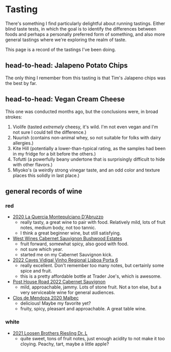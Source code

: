 # Tasting

There's something I find particularly delightful about running tastings. Either blind taste tests, in which the goal is to identify the differences between foods and perhaps a personally preferred form of something, and also more general tastings where we're exploring the realm of taste.

This page is a record of the tastings I've been doing.

## head-to-head: Jalapeno Potato Chips

The only thing I remember from this tasting is that Tim's Jalapeno chips was the best by far.

## head-to-head: Vegan Cream Cheese

This one was conducted months ago, but the conclusions were, in broad strokes:

1. Violife (tasted *extremely* cheesy, it's wild. I'm not even vegan and I'm not sure I could tell the difference.)
2. Nuurish (contains non-animal whey, so not suitable for folks with dairy allergies.)
3. Kite Hill (potentially a lower-than-typical rating, as the samples had been in my fridge for a bit before the others.)
4. Tofutti (a powerfully beany undertone that is surprisingly difficult to hide with other flavors.)
5. Miyoko's (a weirdly strong vinegar taste, and an odd color and texture places this solidly in last place.)

## general records of wine

### red
- [2020 La Quercia Montepulciano D'Abruzzo](https://www.cellartracker.com/wine.asp?iWine=4097870)
    - really tasty, a great wine to pair with food. Relatively mild, lots of fruit notes, medium body, not too tannic.
    - I think a great beginner wine, but still satisfying.
- [West Wines Cabernet Sauvignon Bushwood Estates](https://www.cellartracker.com/wine.asp?iWine=3093541)
    - fruit forward, somewhat spicy, also good with food.
    - not sure which year.
    - started me on my Cabernet Sauvignon kick.
- [2022 Caves Vidigal Vinho Regional Lisboa Porta 6](https://www.cellartracker.com/wine.asp?iWine=4631270)
    - really excellent. Don't remember too many notes, but certainly some spice and fruit.
    - this is a pretty affordable bottle at Trader Joe's, which is awesome.
- [Post House Road 2022 Cabernet Sauvignon](https://www.cellartracker.com/wine.asp?iWine=4718368)
    - mild, approachable, jammy. Lots of stone fruit. Not a ton else, but a very serviceable wine for general audiences.
- [Clos de Mendoza 2020 Malbec](https://www.cellartracker.com/wine.asp?iWine=4328313)
  - delicious! Maybe my favorite yet?
  - fruity, spicy, pleasant and approachable. A great table wine.

### white

- [2021 Loosen Brothers Riesling Dr. L](https://www.cellartracker.com/wine.asp?iWine=4298399)
    -  quite sweet, tons of fruit notes, just enough acidity to not make it too cloying. Peachy, tart, maybe a little apple?
